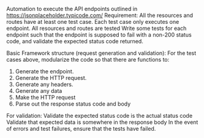 Automation to execute the API endpoints outlined in https://jsonplaceholder.typicode.com/ 
Requirement:
All the resources and routes have at least one test case. 
Each test case only executes one endpoint.
All resources and routes are tested
Write some tests for each endpoint such that the endpoint is supposed to fail with a non-200 status code, and validate the expected status code returned.

Basic Framework structure (request generation and validation):
For the test cases above, modularize the code so that there are functions to:

1. Generate the endpoint.
2. Generate the HTTP request.
3. Generate any headers.
4. Generate any data
5. Make the HTTP request
6. Parse out the response status code and body

For validation:
Validate the expected status code is the actual status code
Validate that expected data is somewhere in the response body
In the event of errors and test failures, ensure that the tests have failed. 

